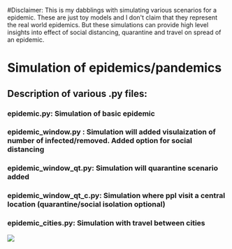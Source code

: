 
#Disclaimer: This is my dabblings with simulating various scenarios for a epidemic. These are just toy models and I don't claim that they represent the real world epidemics. But these simulations can provide high level insights into effect of social distancing, quarantine and travel on spread of an epidemic.


# Simulation of epidemics/pandemics

## Description of various .py files:

### epidemic.py: Simulation of basic epidemic

### epidemic_window.py : Simulation will added visulaization of number of infected/removed. Added option for social distancing

### epidemic_window_qt.py: Simulation will quarantine scenario added

### epidemic_window_qt_c.py: Simulation where ppl visit a central location (quarantine/social isolation optional)

### epidemic_cities.py: Simulation with travel between cities


![](Epidemic.gif)